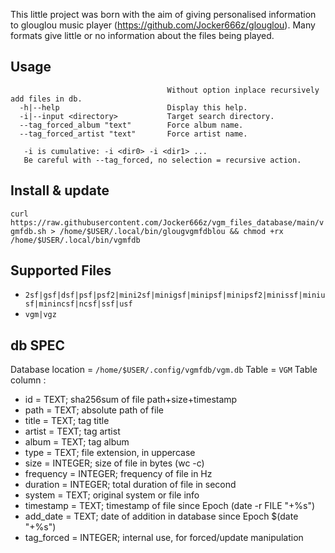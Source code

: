 This little project was born with the aim of giving personalised information to glouglou music player (https://github.com/Jocker666z/glouglou). Many formats give little or no information about the files being played.

## Usage
```
                                   Without option inplace recursively add files in db.
  -h|--help                        Display this help.
  -i|--input <directory>           Target search directory.
  --tag_forced_album "text"        Force album name.
  --tag_forced_artist "text"       Force artist name.

   -i is cumulative: -i <dir0> -i <dir1> ...
   Be careful with --tag_forced, no selection = recursive action.
```

## Install & update
`curl https://raw.githubusercontent.com/Jocker666z/vgm_files_database/main/vgmfdb.sh > /home/$USER/.local/bin/glougvgmfdblou && chmod +rx /home/$USER/.local/bin/vgmfdb`

## Supported Files

* `2sf|gsf|dsf|psf|psf2|mini2sf|minigsf|minipsf|minipsf2|minissf|miniusf|minincsf|ncsf|ssf|usf`
* `vgm|vgz`

## db SPEC
Database location = `/home/$USER/.config/vgmfdb/vgm.db`
Table = `VGM`
Table column :
* id = TEXT; sha256sum of file path+size+timestamp
* path = TEXT; absolute path of file
* title = TEXT; tag title
* artist = TEXT; tag artist
* album = TEXT; tag album
* type = TEXT; file extension, in uppercase
* size = INTEGER; size of file in bytes (wc -c)
* frequency = INTEGER; frequency of file in Hz
* duration = INTEGER; total duration of file in second
* system = TEXT; original system or file info
* timestamp = TEXT; timestamp of file since Epoch (date -r FILE "+%s")
* add_date = TEXT; date of addition in database since Epoch $(date "+%s")
* tag_forced = INTEGER; internal use, for forced/update manipulation
